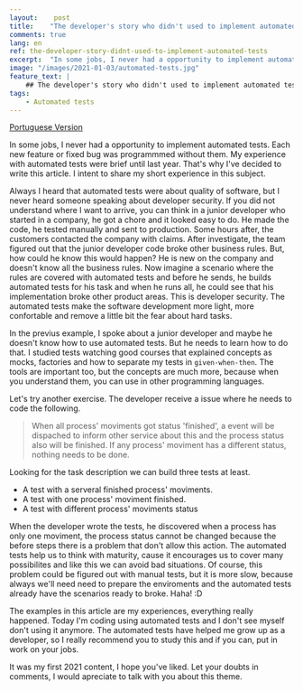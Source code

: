 ```yaml
---
layout:    post
title:    "The developer's story who didn't used to implement automated tests"
comments: true
lang: en
ref: the-developer-story-didnt-used-to-implement-automated-tests
excerpt:  "In some jobs, I never had a opportunity to implement automated tests. Each new feature or fixed bug was programmmed without them. My experience with automated tests were brief until last year. That's why I've decided to write this article. I intent to share my short experience in this subject."
image: "/images/2021-01-03/automated-tests.jpg"
feature_text: |
    ## The developer's story who didn't used to implement automated tests
tags:
    - Automated tests
---
```


[Portuguese Version]({{site.baseurl}}/2021/01/03/a-historia-do-desenvolvedor-que-nao-custumava-usar-testes-automatizados)

In some jobs, I never had a opportunity to implement automated tests. Each new feature or fixed bug was programmmed without them. My experience with automated tests were brief until last year. That's why I've decided to write this article. I intent to share my short experience in this subject.

Always I heard that automated tests were about quality of software, but I never heard someone speaking about developer security. If you did not understand where I want to arrive, you can think in a junior developer who started in a company, he got a chore and it looked easy to do. He made the code, he tested manually and sent to production. Some hours after, the customers contacted the company with claims. After investigate, the team figured out that the junior developer code broke other business rules. But, how could he know this would happen? He is new on the company and doesn't know all the business rules. Now imagine a scenario where the rules are covered with automated tests and before he sends, he builds automated tests for his task and when he runs all, he could see that his implementation broke other product areas. This is developer security. The automated tests make the software development more light, more confortable and remove a little bit the fear about hard tasks.

In the previus example, I spoke about a junior developer and maybe he doesn't know how to use automated tests. But he needs to learn how to do that. I studied tests watching good courses that explained concepts as mocks, factories and how to separate my tests in `given-when-then`. The tools are important too, but the concepts are much more, because when you understand them, you can use in other programming languages.

Let's try another exercise. The developer receive a issue where he needs to code the following.

> When all process' moviments got status 'finished', a event will be dispached to inform other service about this and the process status also will be finished. If any process' moviment has a different status, nothing needs to be done.

Looking for the task description we can build three tests at least.

- A test with a serveral finished process' moviments.
- A test with one process' moviment finished.
- A test with different process' moviments status

When the developer wrote the tests, he discovered when a process has only one moviment, the process status cannot be changed because the before steps there is a problem that don't allow this action. The automated tests help us to think with maturity, cause it encourages us to cover many possibilites and like this we can avoid bad situations. Of course, this problem could be figured out with manual tests, but it is more slow, because always we'll need need to prepare the enviroments and the automated tests already have the scenarios ready to broke. Haha! :D

The examples in this article are my experiences, everything really happened. Today I'm coding using automated tests and I don't see myself don't using it anymore. The automated tests have helped me grow up as a developer, so I really recommend you to study this and if you can, put in work on your jobs.

It was my first 2021 content, I hope you've liked. Let your doubts in comments, I would apreciate to talk with you about this theme.
